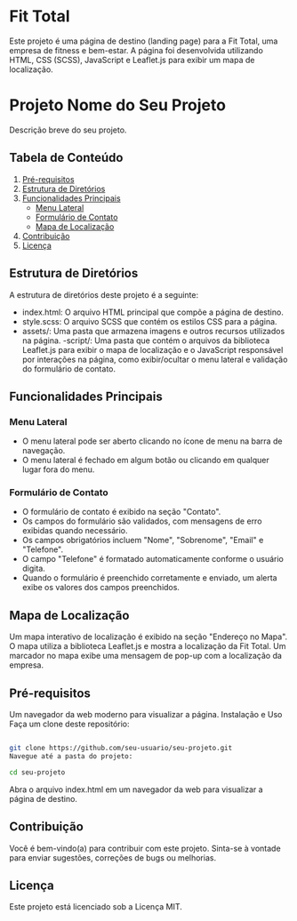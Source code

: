 # Fit Total 

Este projeto é uma página de destino (landing page) para a Fit Total, uma empresa de fitness e bem-estar. A página foi desenvolvida utilizando HTML, CSS (SCSS), JavaScript e Leaflet.js para exibir um mapa de localização.

# Projeto Nome do Seu Projeto

Descrição breve do seu projeto.

## Tabela de Conteúdo

1. [Pré-requisitos](#pré-requisitos)
2. [Estrutura de Diretórios](#estrutura-de-diretórios)
3. [Funcionalidades Principais](#funcionalidades-principais)
   - [Menu Lateral](#menu-lateral)
   - [Formulário de Contato](#formulário-de-contato)
   - [Mapa de Localização](#mapa-de-localização)
4. [Contribuição](#contribuição)
5. [Licença](#licença)


## Estrutura de Diretórios
A estrutura de diretórios deste projeto é a seguinte:

- index.html: O arquivo HTML principal que compõe a página de destino.
- style.scss: O arquivo SCSS que contém os estilos CSS para a página.
- assets/: Uma pasta que armazena imagens e outros recursos utilizados na página.
-script/: Uma pasta que contém o arquivos da biblioteca Leaflet.js para exibir o mapa de localização e o JavaScript responsável por interações na página, como exibir/ocultar o menu lateral e validação do formulário de contato.

## Funcionalidades Principais

### Menu Lateral

- O menu lateral pode ser aberto clicando no ícone de menu na barra de navegação.
- O menu lateral é fechado em algum botão ou clicando em qualquer lugar fora do menu.
  
### Formulário de Contato

- O formulário de contato é exibido na seção "Contato".
- Os campos do formulário são validados, com mensagens de erro exibidas quando necessário.
- Os campos obrigatórios incluem "Nome", "Sobrenome", "Email" e "Telefone".
- O campo "Telefone" é formatado automaticamente conforme o usuário digita.
- Quando o formulário é preenchido corretamente e enviado, um alerta exibe os valores dos campos preenchidos.
  
## Mapa de Localização

Um mapa interativo de localização é exibido na seção "Endereço no Mapa".
O mapa utiliza a biblioteca Leaflet.js e mostra a localização da Fit Total.
Um marcador no mapa exibe uma mensagem de pop-up com a localização da empresa.

## Pré-requisitos
Um navegador da web moderno para visualizar a página.
Instalação e Uso
Faça um clone deste repositório:

```bash

git clone https://github.com/seu-usuario/seu-projeto.git
Navegue até a pasta do projeto:
```

```bash
cd seu-projeto
```
Abra o arquivo index.html em um navegador da web para visualizar a página de destino.

## Contribuição
Você é bem-vindo(a) para contribuir com este projeto. Sinta-se à vontade para enviar sugestões, correções de bugs ou melhorias.

## Licença
Este projeto está licenciado sob a Licença MIT.

